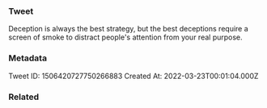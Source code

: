 ### Tweet
Deception is always the best strategy, but the best deceptions require a screen of smoke to distract people's attention from your real purpose.

### Metadata
Tweet ID: 1506420727750266883
Created At: 2022-03-23T00:01:04.000Z

### Related


